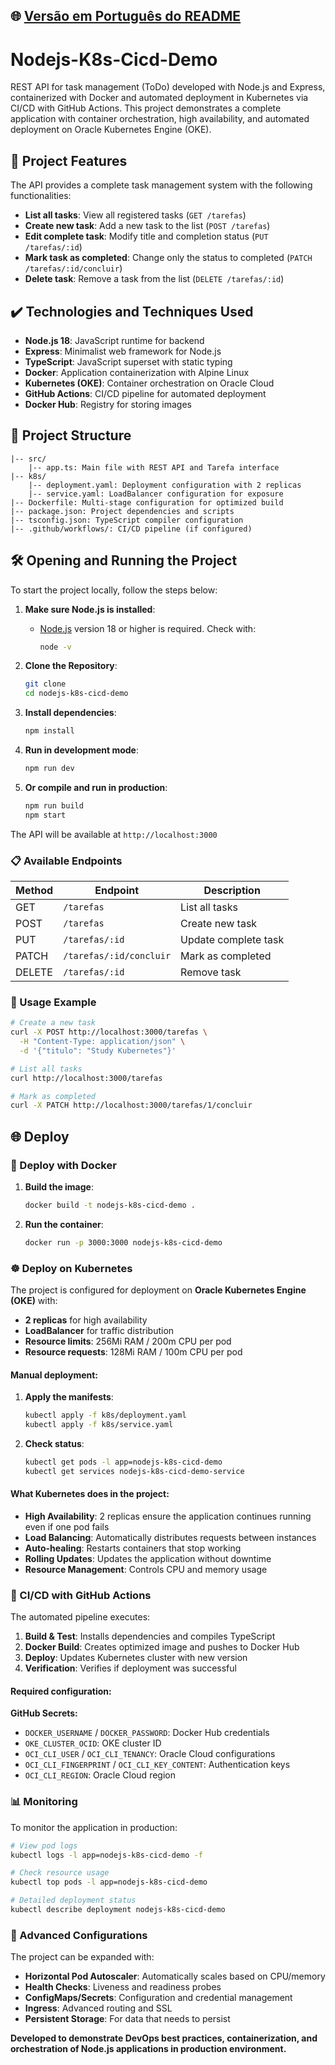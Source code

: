 ## 🌐 [Versão em Português do README](README.md)

# Nodejs-K8s-Cicd-Demo

REST API for task management (ToDo) developed with Node.js and Express, containerized with Docker and automated deployment in Kubernetes via CI/CD with GitHub Actions. This project demonstrates a complete application with container orchestration, high availability, and automated deployment on Oracle Kubernetes Engine (OKE).

## 🔨 Project Features

The API provides a complete task management system with the following functionalities:

- **List all tasks**: View all registered tasks (`GET /tarefas`)
- **Create new task**: Add a new task to the list (`POST /tarefas`)
- **Edit complete task**: Modify title and completion status (`PUT /tarefas/:id`)
- **Mark task as completed**: Change only the status to completed (`PATCH /tarefas/:id/concluir`)
- **Delete task**: Remove a task from the list (`DELETE /tarefas/:id`)

## ✔️ Technologies and Techniques Used

- **Node.js 18**: JavaScript runtime for backend
- **Express**: Minimalist web framework for Node.js
- **TypeScript**: JavaScript superset with static typing
- **Docker**: Application containerization with Alpine Linux
- **Kubernetes (OKE)**: Container orchestration on Oracle Cloud
- **GitHub Actions**: CI/CD pipeline for automated deployment
- **Docker Hub**: Registry for storing images

## 📁 Project Structure

```
|-- src/
    |-- app.ts: Main file with REST API and Tarefa interface
|-- k8s/
    |-- deployment.yaml: Deployment configuration with 2 replicas
    |-- service.yaml: LoadBalancer configuration for exposure
|-- Dockerfile: Multi-stage configuration for optimized build
|-- package.json: Project dependencies and scripts
|-- tsconfig.json: TypeScript compiler configuration
|-- .github/workflows/: CI/CD pipeline (if configured)
```

## 🛠️ Opening and Running the Project

To start the project locally, follow the steps below:

1. **Make sure Node.js is installed**:
   - [Node.js](https://nodejs.org/) version 18 or higher is required. Check with:
     
     ```bash
     node -v
     ```

2. **Clone the Repository**:
   ```bash
   git clone 
   cd nodejs-k8s-cicd-demo
   ```

3. **Install dependencies**:
   ```bash
   npm install
   ```

4. **Run in development mode**:
   ```bash
   npm run dev
   ```

5. **Or compile and run in production**:
   ```bash
   npm run build
   npm start
   ```

The API will be available at `http://localhost:3000`

### 📋 Available Endpoints

| Method | Endpoint | Description |
|--------|----------|-------------|
| GET | `/tarefas` | List all tasks |
| POST | `/tarefas` | Create new task |
| PUT | `/tarefas/:id` | Update complete task |
| PATCH | `/tarefas/:id/concluir` | Mark as completed |
| DELETE | `/tarefas/:id` | Remove task |

### 📝 Usage Example

```bash
# Create a new task
curl -X POST http://localhost:3000/tarefas \
  -H "Content-Type: application/json" \
  -d '{"titulo": "Study Kubernetes"}'

# List all tasks
curl http://localhost:3000/tarefas

# Mark as completed
curl -X PATCH http://localhost:3000/tarefas/1/concluir
```

## 🌐 Deploy

### 🐳 Deploy with Docker

1. **Build the image**:
   ```bash
   docker build -t nodejs-k8s-cicd-demo .
   ```

2. **Run the container**:
   ```bash
   docker run -p 3000:3000 nodejs-k8s-cicd-demo
   ```

### ☸️ Deploy on Kubernetes

The project is configured for deployment on **Oracle Kubernetes Engine (OKE)** with:

- **2 replicas** for high availability
- **LoadBalancer** for traffic distribution
- **Resource limits**: 256Mi RAM / 200m CPU per pod
- **Resource requests**: 128Mi RAM / 100m CPU per pod

#### Manual deployment:

1. **Apply the manifests**:
   ```bash
   kubectl apply -f k8s/deployment.yaml
   kubectl apply -f k8s/service.yaml
   ```

2. **Check status**:
   ```bash
   kubectl get pods -l app=nodejs-k8s-cicd-demo
   kubectl get services nodejs-k8s-cicd-demo-service
   ```

#### What Kubernetes does in the project:

- **High Availability**: 2 replicas ensure the application continues running even if one pod fails
- **Load Balancing**: Automatically distributes requests between instances
- **Auto-healing**: Restarts containers that stop working
- **Rolling Updates**: Updates the application without downtime
- **Resource Management**: Controls CPU and memory usage

### 🚀 CI/CD with GitHub Actions

The automated pipeline executes:

1. **Build & Test**: Installs dependencies and compiles TypeScript
2. **Docker Build**: Creates optimized image and pushes to Docker Hub
3. **Deploy**: Updates Kubernetes cluster with new version
4. **Verification**: Verifies if deployment was successful

#### Required configuration:

**GitHub Secrets:**
- `DOCKER_USERNAME` / `DOCKER_PASSWORD`: Docker Hub credentials
- `OKE_CLUSTER_OCID`: OKE cluster ID
- `OCI_CLI_USER` / `OCI_CLI_TENANCY`: Oracle Cloud configurations
- `OCI_CLI_FINGERPRINT` / `OCI_CLI_KEY_CONTENT`: Authentication keys
- `OCI_CLI_REGION`: Oracle Cloud region

### 📊 Monitoring

To monitor the application in production:

```bash
# View pod logs
kubectl logs -l app=nodejs-k8s-cicd-demo -f

# Check resource usage
kubectl top pods -l app=nodejs-k8s-cicd-demo

# Detailed deployment status
kubectl describe deployment nodejs-k8s-cicd-demo
```

### 🔧 Advanced Configurations

The project can be expanded with:

- **Horizontal Pod Autoscaler**: Automatically scales based on CPU/memory
- **Health Checks**: Liveness and readiness probes
- **ConfigMaps/Secrets**: Configuration and credential management
- **Ingress**: Advanced routing and SSL
- **Persistent Storage**: For data that needs to persist

**Developed to demonstrate DevOps best practices, containerization, and orchestration of Node.js applications in production environment.**

